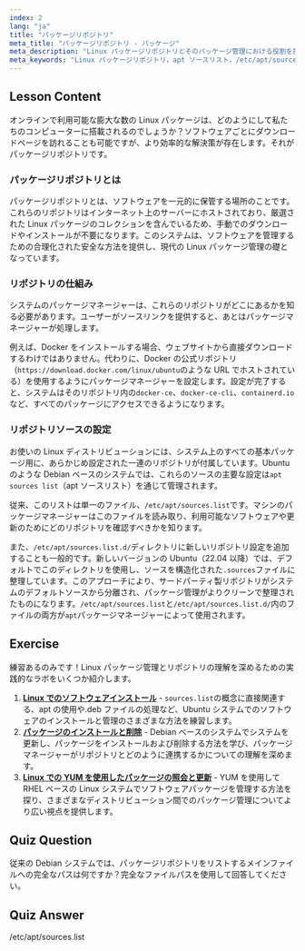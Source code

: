 ```yaml
---
index: 2
lang: "ja"
title: "パッケージリポジトリ"
meta_title: "パッケージリポジトリ - パッケージ"
meta_description: "Linux パッケージリポジトリとそのパッケージ管理における役割を探ります。システムが/etc/apt/sources.list ファイルなどのソースを使用して Linux パッケージを見つけてインストールする方法を学びます。"
meta_keywords: "Linux パッケージリポジトリ，apt ソースリスト，/etc/apt/sources.list, Linux パッケージ，初心者 Linux, Linux チュートリアル，パッケージ管理"
---
```


## Lesson Content

オンラインで利用可能な膨大な数の Linux パッケージは、どのようにして私たちのコンピューターに搭載されるのでしょうか？ソフトウェアごとにダウンロードページを訪れることも可能ですが、より効率的な解決策が存在します。それがパッケージリポジトリです。

### パッケージリポジトリとは

パッケージリポジトリとは、ソフトウェアを一元的に保管する場所のことです。これらのリポジトリはインターネット上のサーバーにホストされており、厳選された Linux パッケージのコレクションを含んでいるため、手動でのダウンロードやインストールが不要になります。このシステムは、ソフトウェアを管理するための合理化された安全な方法を提供し、現代の Linux パッケージ管理の礎となっています。

### リポジトリの仕組み

システムのパッケージマネージャーは、これらのリポジトリがどこにあるかを知る必要があります。ユーザーがソースリンクを提供すると、あとはパッケージマネージャーが処理します。

例えば、Docker をインストールする場合、ウェブサイトから直接ダウンロードするわけではありません。代わりに、Docker の公式リポジトリ（`https://download.docker.com/linux/ubuntu`のような URL でホストされている）を使用するようにパッケージマネージャーを設定します。設定が完了すると、システムはそのリポジトリ内の`docker-ce`、`docker-ce-cli`、`containerd.io`など、すべてのパッケージにアクセスできるようになります。

### リポジトリソースの設定

お使いの Linux ディストリビューションには、システム上のすべての基本パッケージ用に、あらかじめ設定された一連のリポジトリが付属しています。Ubuntu のような Debian ベースのシステムでは、これらのソースの主要な設定は`apt sources list`（apt ソースリスト）を通じて管理されます。

従来、このリストは単一のファイル、`/etc/apt/sources.list`です。マシンのパッケージマネージャーはこのファイルを読み取り、利用可能なソフトウェアや更新のためにどのリポジトリを確認すべきかを知ります。

また、`/etc/apt/sources.list.d/`ディレクトリに新しいリポジトリ設定を追加することも一般的です。新しいバージョンの Ubuntu（22.04 以降）では、デフォルトでこのディレクトリを使用し、ソースを構造化された`.sources`ファイルに整理しています。このアプローチにより、サードパーティ製リポジトリがシステムのデフォルトソースから分離され、パッケージ管理がよりクリーンで整理されたものになります。`/etc/apt/sources.list`と`/etc/apt/sources.list.d/`内のファイルの両方が`apt`パッケージマネージャーによって使用されます。

## Exercise

練習あるのみです！Linux パッケージ管理とリポジトリの理解を深めるための実践的なラボをいくつか紹介します。

1.  **[Linux でのソフトウェアインストール](https://labex.io/ja/labs/linux-software-installation-on-linux-18005)** - `sources.list`の概念に直接関連する、apt の使用や.deb ファイルの処理など、Ubuntu システムでのソフトウェアのインストールと管理のさまざまな方法を練習します。
2.  **[パッケージのインストールと削除](https://labex.io/ja/labs/linux-installing-and-removing-packages-385380)** - Debian ベースのシステムでシステムを更新し、パッケージをインストールおよび削除する方法を学び、パッケージマネージャーがリポジトリとどのように連携するかについての理解を深めます。
3.  **[Linux での YUM を使用したパッケージの照会と更新](https://labex.io/ja/labs/rhel-query-and-update-packages-with-yum-in-linux-590869)** - YUM を使用して RHEL ベースの Linux システムでソフトウェアパッケージを管理する方法を探り、さまざまなディストリビューション間でのパッケージ管理についてより広い視点を提供します。

## Quiz Question

従来の Debian システムでは、パッケージリポジトリをリストするメインファイルへの完全なパスは何ですか？完全なファイルパスを使用して回答してください。

## Quiz Answer

/etc/apt/sources.list
